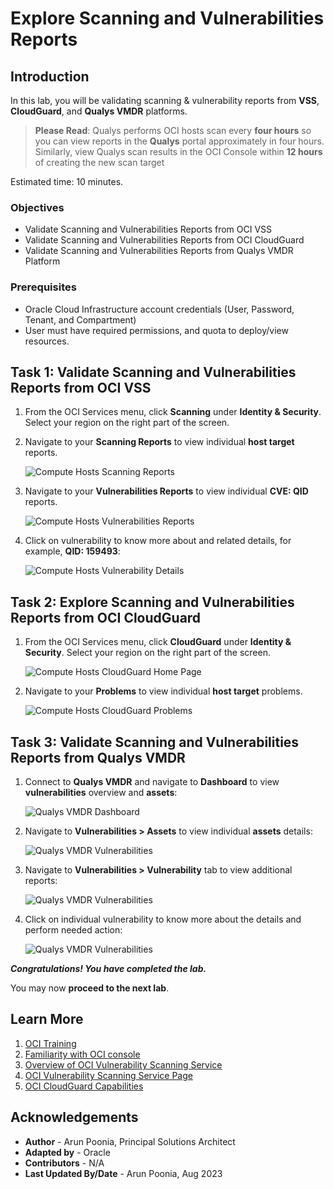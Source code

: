 # Explore Scanning and Vulnerabilities Reports

## Introduction

In this lab, you will be validating scanning & vulnerability reports from **VSS**, **CloudGuard**, and **Qualys VMDR** platforms.

> **Please Read**: Qualys performs OCI hosts scan every **four hours** so you can view reports in the **Qualys** portal approximately in four hours. Similarly, view Qualys scan results in the OCI Console within **12 hours** of creating the new scan target

Estimated time: 10 minutes.

### Objectives

- Validate Scanning and Vulnerabilities Reports from OCI VSS
- Validate Scanning and Vulnerabilities Reports from OCI CloudGuard
- Validate Scanning and Vulnerabilities Reports from Qualys VMDR Platform

### Prerequisites

- Oracle Cloud Infrastructure account credentials (User, Password, Tenant, and Compartment)
- User must have required permissions, and quota to deploy/view resources.

## Task 1: Validate Scanning and Vulnerabilities Reports from OCI VSS

1. From the OCI Services menu, click **Scanning** under **Identity & Security**. Select your region on the right part of the screen.

2. Navigate to your **Scanning Reports** to view individual **host target** reports. 

   ![Compute Hosts Scanning Reports](../common/images/compute-target-scanning-reports.png " ")

3. Navigate to your **Vulnerabilities Reports** to view individual **CVE: QID** reports. 

   ![Compute Hosts Vulnerabilities Reports](../common/images/compute-target-vulnerabilities-reports.png " ")

4. Click on vulnerability to know more about and related details, for example, **QID: 159493**:

   ![Compute Hosts Vulnerability Details](../common/images/compute-target-vulnerabilities-details-reports.png " ")

## Task 2: Explore Scanning and Vulnerabilities Reports from OCI CloudGuard

1. From the OCI Services menu, click **CloudGuard** under **Identity & Security**. Select your region on the right part of the screen.

   ![Compute Hosts CloudGuard Home Page](../common/images/cloudguard-home-page.png " ")

2. Navigate to your **Problems** to view individual **host target** problems. 

   ![Compute Hosts CloudGuard Problems](../common/images/cloudguard-problem-page.png " ")

## Task 3: Validate Scanning and Vulnerabilities Reports from Qualys VMDR

1. Connect to **Qualys VMDR** and navigate to **Dashboard** to view **vulnerabilities** overview and **assets**:

   ![Qualys VMDR Dashboard](../common/images/qualys-vmdr-vulnerabilities.png " ")

2. Navigate to **Vulnerabilities > Assets** to view individual **assets** details: 

   ![Qualys VMDR Vulnerabilities](../common/images/qualys-vmdr-vulnerabilities-hosts.png " ")

3. Navigate to **Vulnerabilities > Vulnerability** tab to view additional reports: 

   ![Qualys VMDR Vulnerabilities](../common/images/qualys-vmdr-vulnerabilities-hosts-details.png " ")

4. Click on individual vulnerability to know more about the details and perform needed action:

   ![Qualys VMDR Vulnerabilities](../common/images/qualys-vmdr-vulnerability.png " ")

***Congratulations! You have completed the lab.***

You may now **proceed to the next lab**.

## Learn More

1. [OCI Training](https://www.oracle.com/cloud/iaas/training/)
2. [Familiarity with OCI console](https://docs.us-phoenix-1.oraclecloud.com/Content/GSG/Concepts/console.htm)
3. [Overview of OCI Vulnerability Scanning Service](https://docs.oracle.com/en-us/iaas/scanning/home.htm)
4. [OCI Vulnerability Scanning Service Page](https://www.oracle.com/security/cloud-security/cloud-guard/)
5. [OCI CloudGuard Capabilities](https://www.oracle.com/security/cloud-security/cloud-guard/)

## Acknowledgements

- **Author** - Arun Poonia, Principal Solutions Architect
- **Adapted by** - Oracle
- **Contributors** - N/A
- **Last Updated By/Date** - Arun Poonia, Aug 2023